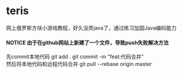 # teris
网上俄罗斯方块小游戏教程，好久没弄java了，通过练习加固Java编码能力

#### NOTICE 由于在github网站上新建了一个文件，导致push失败解决方法
先commit本地代码 git add .   git commit -m "feat:代码合并"   
然后将本地代码和远程代码合并 git pull --rebase origin master
               